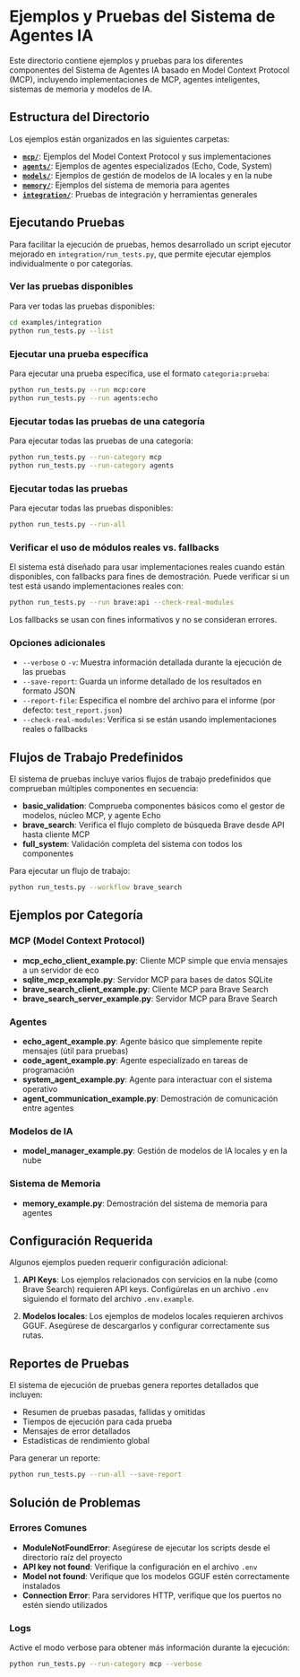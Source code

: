 # Ejemplos y Pruebas del Sistema de Agentes IA

Este directorio contiene ejemplos y pruebas para los diferentes componentes del Sistema de Agentes IA basado en Model Context Protocol (MCP), incluyendo implementaciones de MCP, agentes inteligentes, sistemas de memoria y modelos de IA.

## Estructura del Directorio

Los ejemplos están organizados en las siguientes carpetas:

- **[`mcp/`](./mcp/)**: Ejemplos del Model Context Protocol y sus implementaciones
- **[`agents/`](./agents/)**: Ejemplos de agentes especializados (Echo, Code, System)
- **[`models/`](./models/)**: Ejemplos de gestión de modelos de IA locales y en la nube
- **[`memory/`](./memory/)**: Ejemplos del sistema de memoria para agentes
- **[`integration/`](./integration/)**: Pruebas de integración y herramientas generales

## Ejecutando Pruebas

Para facilitar la ejecución de pruebas, hemos desarrollado un script ejecutor mejorado en `integration/run_tests.py`, que permite ejecutar ejemplos individualmente o por categorías.

### Ver las pruebas disponibles

Para ver todas las pruebas disponibles:

```bash
cd examples/integration
python run_tests.py --list
```

### Ejecutar una prueba específica

Para ejecutar una prueba específica, use el formato `categoria:prueba`:

```bash
python run_tests.py --run mcp:core
python run_tests.py --run agents:echo
```

### Ejecutar todas las pruebas de una categoría

Para ejecutar todas las pruebas de una categoría:

```bash
python run_tests.py --run-category mcp
python run_tests.py --run-category agents
```

### Ejecutar todas las pruebas

Para ejecutar todas las pruebas disponibles:

```bash
python run_tests.py --run-all
```

### Verificar el uso de módulos reales vs. fallbacks

El sistema está diseñado para usar implementaciones reales cuando están disponibles, con fallbacks para fines de demostración. Puede verificar si un test está usando implementaciones reales con:

```bash
python run_tests.py --run brave:api --check-real-modules
```

Los fallbacks se usan con fines informativos y no se consideran errores.

### Opciones adicionales

- `--verbose` o `-v`: Muestra información detallada durante la ejecución de las pruebas
- `--save-report`: Guarda un informe detallado de los resultados en formato JSON
- `--report-file`: Especifica el nombre del archivo para el informe (por defecto: `test_report.json`)
- `--check-real-modules`: Verifica si se están usando implementaciones reales o fallbacks

## Flujos de Trabajo Predefinidos

El sistema de pruebas incluye varios flujos de trabajo predefinidos que comprueban múltiples componentes en secuencia:

- **basic_validation**: Comprueba componentes básicos como el gestor de modelos, núcleo MCP, y agente Echo
- **brave_search**: Verifica el flujo completo de búsqueda Brave desde API hasta cliente MCP
- **full_system**: Validación completa del sistema con todos los componentes

Para ejecutar un flujo de trabajo:

```bash
python run_tests.py --workflow brave_search
```

## Ejemplos por Categoría

### MCP (Model Context Protocol)

- **mcp_echo_client_example.py**: Cliente MCP simple que envía mensajes a un servidor de eco
- **sqlite_mcp_example.py**: Servidor MCP para bases de datos SQLite
- **brave_search_client_example.py**: Cliente MCP para Brave Search
- **brave_search_server_example.py**: Servidor MCP para Brave Search

### Agentes

- **echo_agent_example.py**: Agente básico que simplemente repite mensajes (útil para pruebas)
- **code_agent_example.py**: Agente especializado en tareas de programación
- **system_agent_example.py**: Agente para interactuar con el sistema operativo
- **agent_communication_example.py**: Demostración de comunicación entre agentes

### Modelos de IA

- **model_manager_example.py**: Gestión de modelos de IA locales y en la nube

### Sistema de Memoria

- **memory_example.py**: Demostración del sistema de memoria para agentes

## Configuración Requerida

Algunos ejemplos pueden requerir configuración adicional:

1. **API Keys**: Los ejemplos relacionados con servicios en la nube (como Brave Search) requieren API keys. Configúrelas en un archivo `.env` siguiendo el formato del archivo `.env.example`.

2. **Modelos locales**: Los ejemplos de modelos locales requieren archivos GGUF. Asegúrese de descargarlos y configurar correctamente sus rutas.

## Reportes de Pruebas

El sistema de ejecución de pruebas genera reportes detallados que incluyen:

- Resumen de pruebas pasadas, fallidas y omitidas
- Tiempos de ejecución para cada prueba
- Mensajes de error detallados
- Estadísticas de rendimiento global

Para generar un reporte:

```bash
python run_tests.py --run-all --save-report
```

## Solución de Problemas

### Errores Comunes

- **ModuleNotFoundError**: Asegúrese de ejecutar los scripts desde el directorio raíz del proyecto
- **API key not found**: Verifique la configuración en el archivo `.env`
- **Model not found**: Verifique que los modelos GGUF estén correctamente instalados
- **Connection Error**: Para servidores HTTP, verifique que los puertos no estén siendo utilizados

### Logs

Active el modo verbose para obtener más información durante la ejecución:

```bash
python run_tests.py --run-category mcp --verbose
``` 